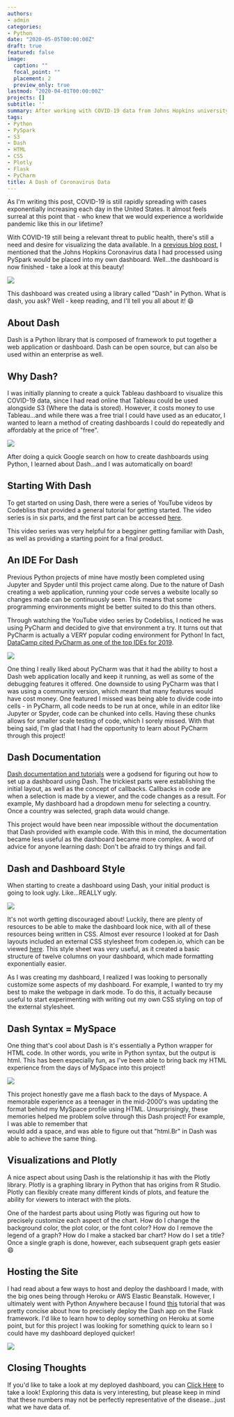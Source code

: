 ```yaml
---
authors:
- admin
categories:
- Python
date: "2020-05-05T00:00:00Z"
draft: true
featured: false
image:
  caption: ""
  focal_point: ""
  placement: 2
  preview_only: true
lastmod: "2020-04-01T00:00:00Z"
projects: []
subtitle: ''
summary: After working with COVID-19 data from Johns Hopkins university through AWS, I thought it would be a good idea to make a dashboard to share information with others. This blog features the Dash library, which helps to build dashboards in Python!
tags:
- Python
- PySpark
- S3
- Dash
- HTML
- CSS
- Plotly
- Flask
- PyCharm
title: A Dash of Coronavirus Data
---
```

As I'm writing this post, COVID-19 is still rapidly spreading with cases exponentially increasing each day in the United States. It almost feels surreal at this point that - who knew that we would experience a worldwide pandemic like this in our lifetime?

With COVID-19 still being a relevant threat to public health, there's still a need and desire for visualizing the data available. In a [previous blog post](https://erikajacobs.netlify.app/post/covid-19-sparked-aws-ideas/), I mentioned that the Johns Hopkins Coronavirus data I had processed using PySpark would be placed into my own dashboard. Well...the dashboard is now finished - take a look at this beauty!

![](featured.png)

This dashboard was created using a library called "Dash" in Python. What is dash, you ask? Well - keep reading, and I'll tell you all about it! :smile:

## About Dash

Dash is a  Python library that is composed of framework to put together a web application or dashboard. Dash can be open source, but can also be used within an enterprise as well.

## Why Dash?

I was initially planning to create a quick Tableau dashboard to visualize this COVID-19 data, since I had read online that Tableau could be used alongside S3 (Where the data is stored). However, it costs money to use Tableau...and while there was a free trial I could have used as an educator, I wanted to learn a method of creating dashboards I could do repeatedly and affordably at the price of "free".

![](free.gif)

After doing a quick Google search on how to create dashboards using Python, I learned about Dash...and I was automatically on board!

## Starting With Dash

To get started on using Dash, there were a series of YouTube videos by Codebliss that provided a general tutorial for getting started. The video series is in six parts, and the first part can be accessed [here](https://www.youtube.com/watch?v=Ldp3RmUxtOQ&list=PLCDERj-IUIFCaELQ2i7AwgD2M6Xvc4Slf).

This video series was very helpful for a begginer getting familiar with Dash, as well as providing a starting point for a final product.

## An IDE For Dash

Previous Python projects of mine have mostly been completed using Jupyter and Spyder until this project came along. Due to the nature of Dash creating a web application, running your code serves a website locally so changes made can be continuously seen. This means that some programming environments might be better suited to do this than others.

Through watching the YouTube video series by Codebliss, I noticed he was using PyCharm and decided to give that environment a try. It turns out that PyCharm is actually a VERY popular coding environment for Python! In fact, [DataCamp cited PyCharm as one of the top IDEs for 2019](https://www.datacamp.com/community/tutorials/top-python-ides-for-2019). 

![](popular.gif)

One thing I really liked about PyCharm was that it had the ability to host a Dash web application locally and keep it running, as well as some of the debugging features it offered. One downside to using PyCharm was that I was using a community version, which meant that many features would have cost money. One featured I missed was being able to divide code into cells - in PyCharm, all code needs to be run at once, while in an editor like Jupyter or Spyder, code can be chunked into cells. Having these chunks allows for smaller scale testing of code, which I sorely missed. With that being said, I'm glad that I had the opportunity to learn about PyCharm through this project!

## Dash Documentation

[Dash documentation and tutorials](https://dash.plotly.com/layout) were a godsend for figuring out how to set up a dashboard using Dash. The trickiest parts were establishing the initial layout, as well as the concept of callbacks. Callbacks in code are when a selection is made by a viewer, and the code changes as a result. For example, My dashboard had a dropdown menu for selecting a country. Once a country was selected, graph data would change.

This project would have been near impossible without the documentation that Dash provided with example code. With this in mind, the documentation became less useful as the dashboard became more complex. A word of advice for anyone learning dash: Don't be afraid to try things and fail.

## Dash and Dashboard Style

When starting to create a dashboard using Dash, your initial product is going to look ugly. Like...REALLY ugly.

![](ew.gif)

It's not worth getting discouraged about! Luckily, there are plenty of resources to be able to make the dashboard look nice, with all of these resources being written in CSS. Almost ever resource I looked at for Dash layouts included an external CSS stylesheet from codepen.io, which can be viewed [here](https://codepen.io/chriddyp/pen/bWLwgP). This style sheet was very useful, as it created a basic structure of twelve columns on your dashboard, which made formatting exponentially easier.

As I was creating my dashboard, I realized I was looking to personally customize some aspects of my dashboard. For example, I wanted to try my best to make the webpage in dark mode. To do this, it actually because useful to start experimenting with writing out my own CSS styling on top of the external stylesheet. 

## Dash Syntax = MySpace

One thing that's cool about Dash is it's essentially a Python wrapper for HTML code. In other words, you write in Python syntax, but the output is html. This has been especially fun, as I've been able to bring back my HTML experience from the days of MySpace into this project!

![](myspace.gif)

This project honestly gave me a flash back to the days of Myspace. A memorable experience as a teenager in the mid-2000's was updating the format behind my MySpace profile using HTML. Unsurprisingly, these memories helped me problem solve through this Dash project! For example, I was able to remember that <BR> would add a space, and was able to figure out that "html.Br" in Dash was able to achieve the same thing.

## Visualizations and Plotly

A nice aspect about using Dash is the relationship it has with the Plotly library. Plotly is a graphing library in Python that has origins from R Studio. Plotly can flexibly create many different kinds of plots, and feature the ability for viewers to interact with the plots.

One of the hardest parts about using Plotly was figuring out how to precisely customize each aspect of the chart. How do I change the background color, the plot color, or the font color? How do I remove the legend of a graph? How do I make a stacked bar chart? How do I set a title? Once a single graph is done, however, each subsequent graph gets easier :smile:

## Hosting the Site

I had read about a few ways to host and deploy the dashboard I made, with the big ones being through Heroku or AWS Elastic Beanstalk. However, I ultimately went with Python Anywhere because I found [this](https://www.youtube.com/watch?v=yRw95qVYKK8) tutorial that was pretty concise about how to precisely deploy the Dash app on the Flask framework. I'd like to learn how to deploy something on Heroku at some point, but for this project I was looking for something quick to learn so I could have my dashboard deployed quicker!

![](mission.gif)

## Closing Thoughts

If you'd like to take a look at my deployed dashboard, you can [Click Here](http://erikajacobs.pythonanywhere.com/) to take a look! Exploring this data is very interesting, but please keep in mind that these numbers may not be perfectly representative of the disease...just what we have data of. 
